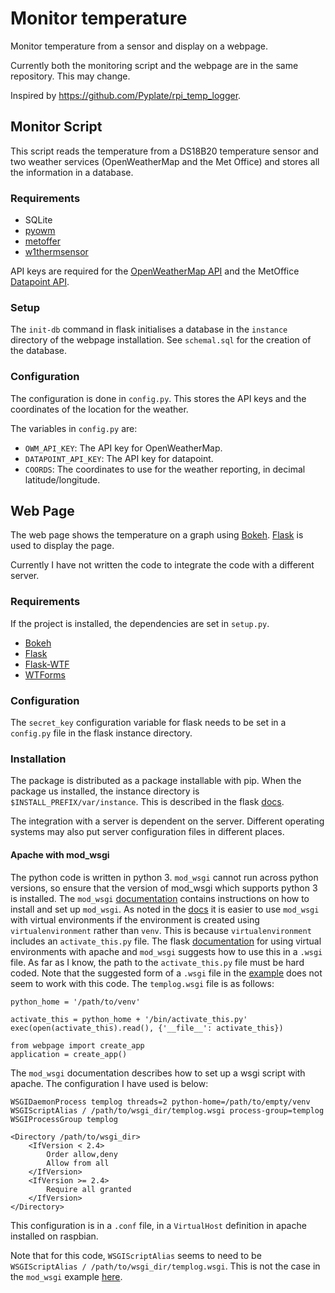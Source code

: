 # Monitor temperature #

Monitor temperature from a sensor and display on a webpage.

Currently both the monitoring script and the webpage are in the same repository. This may change.

Inspired by https://github.com/Pyplate/rpi_temp_logger.

## Monitor Script ##

This script reads the temperature from a DS18B20 temperature sensor and two weather services (OpenWeatherMap and the Met Office) and stores all the information in a database.

### Requirements ###

+ SQLite
+ [pyowm](https://github.com/csparpa/pyowm)
+ [metoffer](https://github.com/sludgedesk/metoffer)
+ [w1thermsensor](https://github.com/timofurrer/w1thermsensor)

API keys are required for the [OpenWeatherMap API](https://openweathermap.org/api) and the MetOffice [Datapoint API](https://www.metoffice.gov.uk/datapoint).

### Setup ###

The `init-db` command in flask initialises a database in the `instance` directory of the webpage installation. See `schemal.sql` for the creation of the database.

### Configuration ###

The configuration is done in `config.py`. This stores the API keys and the coordinates of the location for the weather.

The variables in `config.py` are:

+ `OWM_API_KEY`: The API key for OpenWeatherMap.
+ `DATAPOINT_API_KEY`: The API key for datapoint.
+ `COORDS`: The coordinates to use for the weather reporting, in decimal latitude/longitude.


## Web Page ## 

The web page shows the temperature on a graph using [Bokeh](https://bokeh.pydata.org/en/latest/). [Flask](http://flask.pocoo.org/) is used to display the page.

Currently I have not written the code to integrate the code with a different server.

### Requirements ###

If the project is installed, the dependencies are set in `setup.py`.

+ [Bokeh](https://bokeh.pydata.org/en/latest/)
+ [Flask](http://flask.pocoo.org/)
+ [Flask-WTF](https://flask-wtf.readthedocs.io/en/stable/)
+ [WTForms](https://wtforms.readthedocs.io/en/stable/)

### Configuration ###

The `secret_key` configuration variable for flask needs to be set in a `config.py` file in the flask instance directory.

### Installation ###

The package is distributed as a package installable with pip. When the package us installed, the instance directory is `$INSTALL_PREFIX/var/instance`. This is described in the flask [docs](http://flask.pocoo.org/docs/1.0/config/).

The integration with a server is dependent on the server. Different operating systems may also put server configuration files in different places.

#### Apache with mod_wsgi ####

The python code is written in python 3. `mod_wsgi` cannot run across python versions, so ensure that the version of mod_wsgi which supports python 3 is installed. The `mod_wsgi` [documentation](https://modwsgi.readthedocs.io/en/develop/) contains instructions on how to install and set up `mod_wsgi`. As noted in the [docs](https://modwsgi.readthedocs.io/en/develop/user-guides/virtual-environments.html) it is easier to use `mod_wsgi` with virtual environments if the environment is created using `virtualenvironment` rather than `venv`. This is because `virtualenvironment` includes an `activate_this.py` file. The flask [documentation](http://flask.pocoo.org/docs/1.0/deploying/mod_wsgi/#working-with-virtual-environments) for using virtual environments with apache and `mod_wsgi` suggests how to use this in a `.wsgi` file. As far as I know, the path to the `activate_this.py` file must be hard coded. Note that the suggested form of a `.wsgi` file in the [example](https://modwsgi.readthedocs.io/en/develop/user-guides/quick-configuration-guide.html) does not seem to work with this code. The `templog.wsgi` file is as follows:

```
python_home = '/path/to/venv'

activate_this = python_home + '/bin/activate_this.py'
exec(open(activate_this).read(), {'__file__': activate_this})

from webpage import create_app
application = create_app()
```

The `mod_wsgi` documentation describes how to set up a wsgi script with apache. The configuration I have used is below:
```
WSGIDaemonProcess templog threads=2 python-home=/path/to/empty/venv
WSGIScriptAlias / /path/to/wsgi_dir/templog.wsgi process-group=templog
WSGIProcessGroup templog

<Directory /path/to/wsgi_dir>
    <IfVersion < 2.4>
        Order allow,deny
        Allow from all
    </IfVersion>
    <IfVersion >= 2.4>
        Require all granted
    </IfVersion>
</Directory>
```

This configuration is in a `.conf` file, in a `VirtualHost` definition in apache installed on raspbian.

Note that for this code, `WSGIScriptAlias` seems to need to be `WSGIScriptAlias / /path/to/wsgi_dir/templog.wsgi`. This is not the case in the `mod_wsgi` example [here](https://modwsgi.readthedocs.io/en/develop/user-guides/quick-configuration-guide.html).
